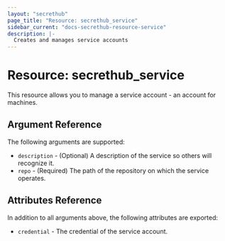 ```yaml
---
layout: "secrethub"
page_title: "Resource: secrethub_service"
sidebar_current: "docs-secrethub-resource-service"
description: |-
  Creates and manages service accounts
---
```


# Resource: secrethub_service

This resource allows you to manage a service account - an account for machines.

## Argument Reference

The following arguments are supported:

* `description` - (Optional) A description of the service so others will recognize it.
* `repo` - (Required) The path of the repository on which the service operates.

## Attributes Reference

In addition to all arguments above, the following attributes are exported:

* `credential` - The credential of the service account.
